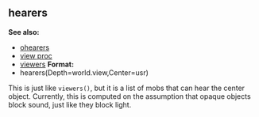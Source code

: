 ## hearers
**See also:**
*   [ohearers](/ref/proc/ohearers.md) 
*   [view proc](/ref/proc/view.md) 
*   [viewers](/ref/proc/viewers.md) <!-- -->
**Format:**
*   hearers(Depth=world.view,Center=usr)


This is just like `viewers()`, but it is a list of mobs that
can hear the center object. Currently, this is computed on the
assumption that opaque objects block sound, just like they block light.